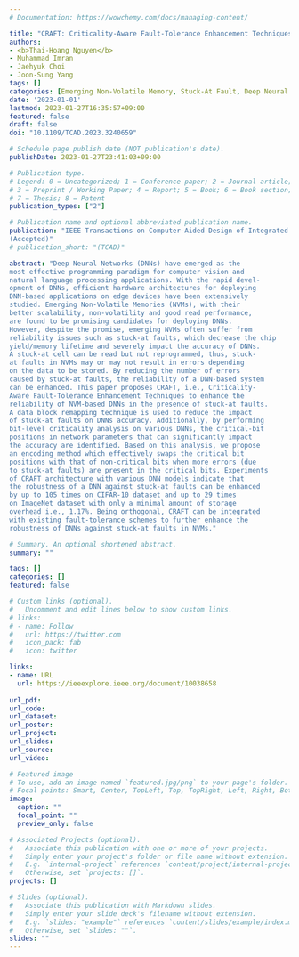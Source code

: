 ```yaml
---
# Documentation: https://wowchemy.com/docs/managing-content/

title: "CRAFT: Criticality-Aware Fault-Tolerance Enhancement Techniques for Emerging Memories-Based Deep Neural Networks"
authors:
- <b>Thai-Hoang Nguyen</b>
- Muhammad Imran
- Jaehyuk Choi
- Joon-Sung Yang
tags: []
categories: [Emerging Non-Volatile Memory, Stuck-At Fault, Deep Neural Network]
date: '2023-01-01'
lastmod: 2023-01-27T16:35:57+09:00
featured: false
draft: false
doi: "10.1109/TCAD.2023.3240659"

# Schedule page publish date (NOT publication's date).
publishDate: 2023-01-27T23:41:03+09:00

# Publication type.
# Legend: 0 = Uncategorized; 1 = Conference paper; 2 = Journal article;
# 3 = Preprint / Working Paper; 4 = Report; 5 = Book; 6 = Book section;
# 7 = Thesis; 8 = Patent
publication_types: ["2"]

# Publication name and optional abbreviated publication name.
publication: "IEEE Transactions on Computer-Aided Design of Integrated Circuits and Systems
(Accepted)"
# publication_short: "(TCAD)"

abstract: "Deep Neural Networks (DNNs) have emerged as the
most effective programming paradigm for computer vision and
natural language processing applications. With the rapid devel-
opment of DNNs, efficient hardware architectures for deploying
DNN-based applications on edge devices have been extensively
studied. Emerging Non-Volatile Memories (NVMs), with their
better scalability, non-volatility and good read performance,
are found to be promising candidates for deploying DNNs.
However, despite the promise, emerging NVMs often suffer from
reliability issues such as stuck-at faults, which decrease the chip
yield/memory lifetime and severely impact the accuracy of DNNs.
A stuck-at cell can be read but not reprogrammed, thus, stuck-
at faults in NVMs may or may not result in errors depending
on the data to be stored. By reducing the number of errors
caused by stuck-at faults, the reliability of a DNN-based system
can be enhanced. This paper proposes CRAFT, i.e., Criticality-
Aware Fault-Tolerance Enhancement Techniques to enhance the
reliability of NVM-based DNNs in the presence of stuck-at faults.
A data block remapping technique is used to reduce the impact
of stuck-at faults on DNNs accuracy. Additionally, by performing
bit-level criticality analysis on various DNNs, the critical-bit
positions in network parameters that can significantly impact
the accuracy are identified. Based on this analysis, we propose
an encoding method which effectively swaps the critical bit
positions with that of non-critical bits when more errors (due
to stuck-at faults) are present in the critical bits. Experiments
of CRAFT architecture with various DNN models indicate that
the robustness of a DNN against stuck-at faults can be enhanced
by up to 105 times on CIFAR-10 dataset and up to 29 times
on ImageNet dataset with only a minimal amount of storage
overhead i.e., 1.17%. Being orthogonal, CRAFT can be integrated
with existing fault-tolerance schemes to further enhance the
robustness of DNNs against stuck-at faults in NVMs."

# Summary. An optional shortened abstract.
summary: ""

tags: []
categories: []
featured: false

# Custom links (optional).
#   Uncomment and edit lines below to show custom links.
# links:
# - name: Follow
#   url: https://twitter.com
#   icon_pack: fab
#   icon: twitter

links:
- name: URL
  url: https://ieeexplore.ieee.org/document/10038658
 
url_pdf:
url_code:
url_dataset:
url_poster:
url_project:
url_slides:
url_source:
url_video:

# Featured image
# To use, add an image named `featured.jpg/png` to your page's folder. 
# Focal points: Smart, Center, TopLeft, Top, TopRight, Left, Right, BottomLeft, Bottom, BottomRight.
image:
  caption: ""
  focal_point: ""
  preview_only: false

# Associated Projects (optional).
#   Associate this publication with one or more of your projects.
#   Simply enter your project's folder or file name without extension.
#   E.g. `internal-project` references `content/project/internal-project/index.md`.
#   Otherwise, set `projects: []`.
projects: []

# Slides (optional).
#   Associate this publication with Markdown slides.
#   Simply enter your slide deck's filename without extension.
#   E.g. `slides: "example"` references `content/slides/example/index.md`.
#   Otherwise, set `slides: ""`.
slides: ""
---
```

